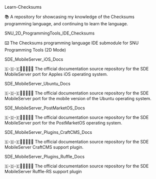 
Learn-Checksums

📚️ A repository for showcasing my knowledge of the Checksums programming language, and continuing to learn the language. 

SNU_2D_ProgrammingTools_IDE_Checksums

⌨️ The Checksums programming language IDE submodule for SNU Programming Tools (2D Mode)

SDE_MobileServer_iOS_Docs

🇸-🇩-🇪📱️🌐️💾️🍎️📖️ The official documentation source repository for the SDE MobileServer port for Apples iOS operating system. 

SDE_MobileServer_Ubuntu_Docs

🇸-🇩-🇪📱️🌐️💾️🐧️📖️ The official documentation source repository for the SDE MobileServer port for the mobile version of the Ubuntu operating system. 

SDE_MobileServer_PostMarketOS_Docs

🇸-🇩-🇪📱️🌐️💾️🐧️📖️ The official documentation source repository for the SDE MobileServer port for the PostMarketOS operating system. 

SDE_MobileServer_Plugins_CraftCMS_Docs

🇸-🇩-🇪📱️🌐️💾️🔌️📖️ The official documentation source repository for the SDE MobileServer CraftCMS support plugin. 

SDE_MobileServer_Plugins_Ruffle_Docs

🇸-🇩-🇪📱️🌐️💾️🔌️📖️ The official documentation source repository for the SDE MobileServer Ruffle-RS support plugin 

